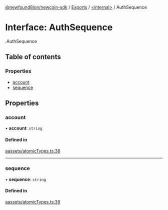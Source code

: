 [@newfound8ion/newcoin-sdk](../README.md) / [Exports](../modules.md) / [<internal\>](../modules/internal_.md) / AuthSequence

# Interface: AuthSequence

[<internal>](../modules/internal_.md).AuthSequence

## Table of contents

### Properties

- [account](internal_.AuthSequence.md#account)
- [sequence](internal_.AuthSequence.md#sequence)

## Properties

### account

• **account**: `string`

#### Defined in

[aassets/atomicTypes.ts:38](https://github.com/newfound8ion/newcoin-sdk/blob/86b014f/src/aassets/atomicTypes.ts#L38)

___

### sequence

• **sequence**: `string`

#### Defined in

[aassets/atomicTypes.ts:39](https://github.com/newfound8ion/newcoin-sdk/blob/86b014f/src/aassets/atomicTypes.ts#L39)
